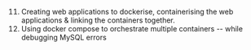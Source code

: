 11. Creating web applications to dockerise, containerising the web applications & linking the containers together. 
12. Using docker compose to orchestrate multiple containers -- while debugging MySQL errors
